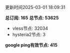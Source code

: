 更新时间2025-03-01 18:09:31

**总订阅: 165**
**总节点: 53625**
- vless节点: 32034
- hysteria2节点: 3

**google ping有效节点: 415**
